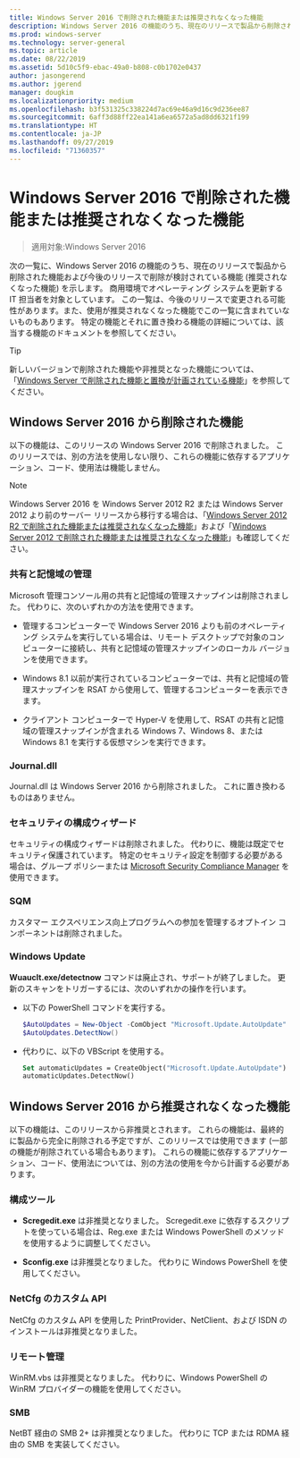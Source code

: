 ```yaml
---
title: Windows Server 2016 で削除された機能または推奨されなくなった機能
description: Windows Server 2016 の機能のうち、現在のリリースで製品から削除された機能および今後のリリースで削除が検討されている機能 (非推奨の機能) の一覧。 商用環境でオペレーティング システムを更新する IT 担当者を対象としています。
ms.prod: windows-server
ms.technology: server-general
ms.topic: article
ms.date: 08/22/2019
ms.assetid: 5d10c5f9-ebac-49a0-b808-c0b1702e0437
author: jasongerend
ms.author: jgerend
manager: dougkim
ms.localizationpriority: medium
ms.openlocfilehash: b3f531325c338224d7ac69e46a9d16c9d236ee87
ms.sourcegitcommit: 6aff3d88ff22ea141a6ea6572a5ad8dd6321f199
ms.translationtype: HT
ms.contentlocale: ja-JP
ms.lasthandoff: 09/27/2019
ms.locfileid: "71360357"
---
```

# <a name="features-removed-or-deprecated-in--windows-server-2016"></a>Windows Server 2016 で削除された機能または推奨されなくなった機能

>適用対象:Windows Server 2016

次の一覧に、Windows Server 2016 の機能のうち、現在のリリースで製品から削除された機能および今後のリリースで削除が検討されている機能 (推奨されなくなった機能) を示します。 商用環境でオペレーティング システムを更新する IT 担当者を対象としています。 この一覧は、今後のリリースで変更される可能性があります。また、使用が推奨されなくなった機能でこの一覧に含まれていないものもあります。 特定の機能とそれに置き換わる機能の詳細については、該当する機能のドキュメントを参照してください。

> [!TIP]
> 新しいバージョンで削除された機能や非推奨となった機能については、「[Windows Server で削除された機能と置換が計画されている機能](../get-started-19/removed-features.md)」を参照してください。

## <a name="features-removed-from-windows-server-2016"></a>Windows Server 2016 から削除された機能

以下の機能は、このリリースの Windows Server 2016 で削除されました。 このリリースでは、別の方法を使用しない限り、これらの機能に依存するアプリケーション、コード、使用法は機能しません。  

> [!NOTE]  
> Windows Server 2016 を Windows Server 2012 R2 または Windows Server 2012 より前のサーバー リリースから移行する場合は、「[Windows Server 2012 R2 で削除された機能または推奨されなくなった機能](https://technet.microsoft.com/library/dn303411.aspx)」および「[Windows Server 2012 で削除された機能または推奨されなくなった機能](https://technet.microsoft.com/library/hh831568.aspx)」も確認してください。  

### <a name="share-and-storage-management"></a>共有と記憶域の管理

Microsoft 管理コンソール用の共有と記憶域の管理スナップインは削除されました。 代わりに、次のいずれかの方法を使用できます。  

-   管理するコンピューターで Windows Server 2016 よりも前のオペレーティング システムを実行している場合は、リモート デスクトップで対象のコンピューターに接続し、共有と記憶域の管理スナップインのローカル バージョンを使用できます。  

-   Windows 8.1 以前が実行されているコンピューターでは、共有と記憶域の管理スナップインを RSAT から使用して、管理するコンピューターを表示できます。  

-   クライアント コンピューターで Hyper-V を使用して、RSAT の共有と記憶域の管理スナップインが含まれる Windows 7、Windows 8、または Windows 8.1 を実行する仮想マシンを実行できます。  

### <a name="journaldll"></a>Journal.dll

Journal.dll は Windows Server 2016 から削除されました。 これに置き換わるものはありません。  

### <a name="security-configuration-wizard"></a>セキュリティの構成ウィザード

セキュリティの構成ウィザードは削除されました。 代わりに、機能は既定でセキュリティ保護されています。 特定のセキュリティ設定を制御する必要がある場合は、グループ ポリシーまたは [Microsoft Security Compliance Manager](https://technet.microsoft.com/solutionaccelerators/cc835245.aspx) を使用できます。  

### <a name="sqm"></a>SQM

カスタマー エクスペリエンス向上プログラムへの参加を管理するオプトイン コンポーネントは削除されました。 

### <a name="windows-update"></a>Windows Update

**Wuauclt.exe/detectnow** コマンドは廃止され、サポートが終了しました。 更新のスキャンをトリガーするには、次のいずれかの操作を行います。

- 以下の PowerShell コマンドを実行する。
    ````powershell
    $AutoUpdates = New-Object -ComObject "Microsoft.Update.AutoUpdate"
    $AutoUpdates.DetectNow()
    ````

- 代わりに、以下の VBScript を使用する。
    ````vb
    Set automaticUpdates = CreateObject("Microsoft.Update.AutoUpdate")
    automaticUpdates.DetectNow()
    ````

## <a name="features-deprecated-starting-with-windows-server-2016"></a>Windows Server 2016 から推奨されなくなった機能

以下の機能は、このリリースから非推奨とされます。 これらの機能は、最終的に製品から完全に削除される予定ですが、このリリースでは使用できます (一部の機能が削除されている場合もあります)。 これらの機能に依存するアプリケーション、コード、使用法については、別の方法の使用を今から計画する必要があります。  

### <a name="configuration-tools"></a>構成ツール  

-   **Scregedit.exe** は非推奨となりました。 Scregedit.exe に依存するスクリプトを使っている場合は、Reg.exe または Windows PowerShell のメソッドを使用するように調整してください。  

-   **Sconfig.exe** は非推奨となりました。 代わりに Windows PowerShell を使用してください。  

### <a name="netcfg-custom-apis"></a>NetCfg のカスタム API

NetCfg のカスタム API を使用した PrintProvider、NetClient、および ISDN のインストールは非推奨となりました。  

### <a name="remote-management"></a>リモート管理  

WinRM.vbs は非推奨となりました。 代わりに、Windows PowerShell の WinRM プロバイダーの機能を使用してください。  

### <a name="smb"></a>SMB

NetBT 経由の SMB 2+ は非推奨となりました。 代わりに TCP または RDMA 経由の SMB を実装してください。 
